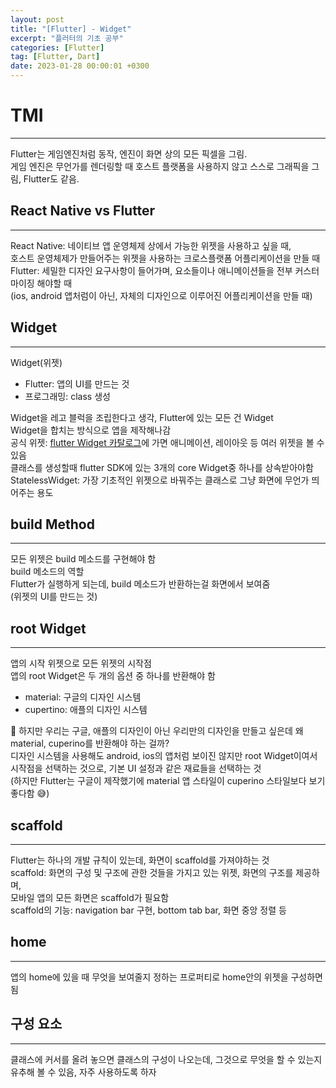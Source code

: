 ```yaml
---
layout: post
title: "[Flutter] - Widget"
excerpt: "플러터의 기초 공부"
categories: [Flutter]
tag: [Flutter, Dart]
date: 2023-01-28 00:00:01 +0300
---
```


# TMI
--------------
Flutter는 게임엔진처럼 동작, 엔진이 화면 상의 모든 픽셀을 그림.<br>
게임 엔진은 무언가를 렌더링할 때 호스트 플랫폼을 사용하지 않고 스스로 그래픽을 그림, Flutter도 같음.

## React Native vs Flutter
--------------
React Native: 네이티브 앱 운영체제 상에서 가능한 위젯을 사용하고 싶을 때,<br>
호스트 운영체제가 만들어주는 위젯을 사용하는 크로스플랫폼 어플리케이션을 만들 때<br>
Flutter: 세밀한 디자인 요구사항이 들어가며, 요소들이나 애니메이션들을 전부 커스터마이징 해야할 때<br>
(ios, android 앱처럼이 아닌, 자체의 디자인으로 이루어진 어플리케이션을 만들 때)

## Widget
--------------
Widget(위젯)
+ Flutter: 앱의 UI를 만드는 것
+ 프로그래밍: class 생성

Widget을 레고 블럭을 조립한다고 생각, Flutter에 있는 모든 건 Widget<br>
Widget을 합치는 방식으로 앱을 제작해나감<br>
공식 위젯: [flutter Widget 카탈로그](https://docs.flutter.dev/development/ui/widgets)에 가면 애니메이션, 레이아웃 등 여러 위젯을 볼 수 있음<br>
클래스를 생성할때 flutter SDK에 있는 3개의 core Widget중 하나를 상속받아야함<br>
StatelessWidget: 가장 기초적인 위젯으로 바꿔주는 클래스로 그냥 화면에 무언가 띄어주는 용도

## build Method
--------------
모든 위젯은 build 메소드를 구현해야 함<br>
build 메소드의 역할<br>
Flutter가 실행하게 되는데, build 메소드가 반환하는걸 화면에서 보여줌<br>
(위젯의 UI를 만드는 것)

## root Widget
--------------
앱의 시작 위젯으로 모든 위젯의 시작점<br>
앱의 root Widget은 두 개의 옵션 중 하나를 반환해야 함
- material: 구글의 디자인 시스템
- cupertino:  애플의 디자인 시스템

🤔 하지만 우리는 구글, 애플의 디자인이 아닌 우리만의 디자인을 만들고 싶은데 왜 material, cuperino를 반환해야 하는 걸까?<br>
디자인 시스템을 사용해도 android, ios의 앱처럼 보이진 않지만 root Widget이여서 시작점을 선택하는 것으로, 기본 UI 설정과 같은 재료들을 선택하는 것<br>
(하지만 Flutter는 구글이 제작했기에 material 앱 스타일이 cuperino 스타일보다 보기 좋다함 😅)

## scaffold
--------------
Flutter는 하나의 개발 규칙이 있는데, 화면이 scaffold를 가져야하는 것<br>
scaffold: 화면의 구성 및 구조에 관한 것들을 가지고 있는 위젯, 화면의 구조를 제공하며,<br>
모바일 앱의 모든 화면은 scaffold가 필요함<br>
scaffold의 기능: navigation bar 구현, bottom tab bar, 화면 중앙 정렬 등

## home
--------------
앱의 home에 있을 때 무엇을 보여줄지 정하는 프로퍼티로 home안의 위젯을 구성하면 됨

## 구성 요소
--------------
클래스에 커서를 올려 놓으면 클래스의 구성이 나오는데, 그것으로 무엇을 할 수 있는지 유추해 볼 수 있음, 자주 사용하도록 하자